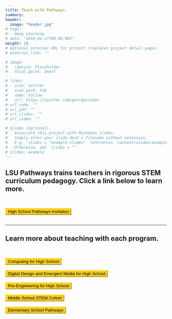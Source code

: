 ```yaml
---
title: Teach with Pathways.
summary: 
header:
  image: "header.jpg"
# tags:
# - Deep Learning
# date: "2016-04-27T00:00:00Z"
weight: 20
# Optional external URL for project (replaces project detail page).
# external_link: ""

# image:
#   caption: Placeholder
#   focal_point: Smart

# links:
# - icon: twitter
#   icon_pack: fab
#   name: Follow
#   url: https://twitter.com/georgecushen
# url_code: ""
# url_pdf: ""
# url_slides: ""
# url_video: ""

# Slides (optional).
#   Associate this project with Markdown slides.
#   Simply enter your slide deck's filename without extension.
#   E.g. `slides = "example-slides"` references `content/slides/example-slides.md`.
#   Otherwise, set `slides = ""`.
# slides: example
---
```


## LSU Pathways trains teachers in rigorous STEM curriculum pedagogy. Click a link below to learn more. 
<br>

<a href="High%20School%202021%20LSU%20Pathways%20Invitation.docx.pdf" target="_blank"><button style= "background-color:#fdd023; border-color: #fdd023"> High School Pathways Invitation </button></a> 
<br></br>

----
## Learn more about teaching with each program.
<br>

<a href="TeacherFlyer.pdf" target="_blank"><button style= "background-color:#fdd023; border-color: #fdd023"> Computing for High School </button></a> 
<br></br>
<a href="DDEMTeachersFlyer_updatedMarch7.pdf" target="_blank"><button style= "background-color:#fdd023; border-color: #fdd023"> Digital Design and Emergent Media for High School  </button></a> 
<br></br>
<a href="Pre-EngineeringTeacherFlyer_updatedMarch7.pdf" target="_blank"><button style= "background-color:#fdd023; border-color: #fdd023"> Pre-Engineering for High School </button></a> 
<br></br>
<a href="MiddleSchoolTeacher.pdf" target="_blank"><button style= "background-color:#fdd023; border-color: #fdd023"> Middle School STEM Cohort  </button></a> 
<br></br>
<a href="Elementary School Cohort Brochure.pdf" target="_blank"> <button style= "background-color:#fdd023; border-color: #fdd023"> Elementary School Pathways </button></a>

<br>

